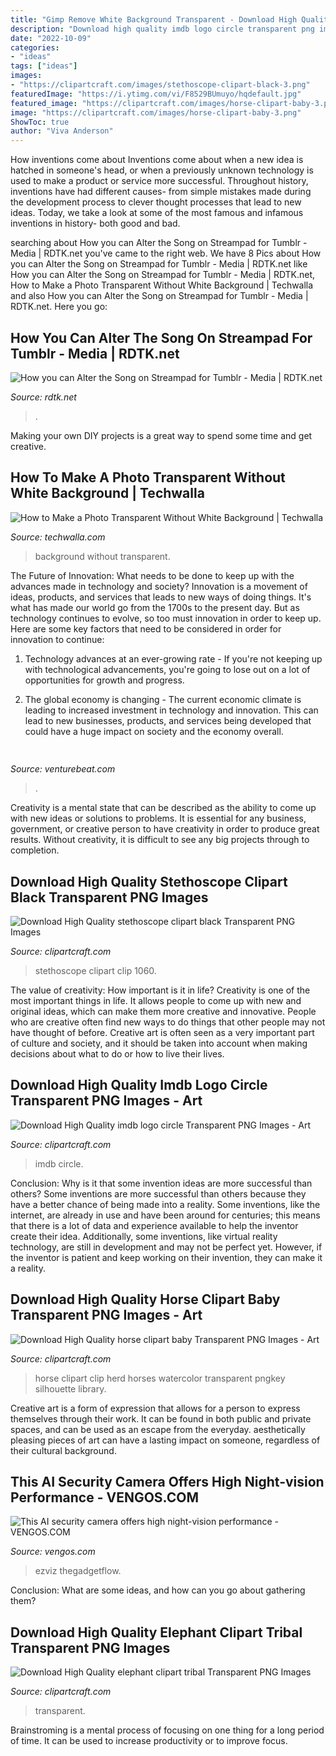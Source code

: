 ```yaml
---
title: "Gimp Remove White Background Transparent - Download High Quality Imdb Logo Circle Transparent Png Images"
description: "Download high quality imdb logo circle transparent png images"
date: "2022-10-09"
categories:
- "ideas"
tags: ["ideas"]
images:
- "https://clipartcraft.com/images/stethoscope-clipart-black-3.png"
featuredImage: "https://i.ytimg.com/vi/F8529BUmuyo/hqdefault.jpg"
featured_image: "https://clipartcraft.com/images/horse-clipart-baby-3.png"
image: "https://clipartcraft.com/images/horse-clipart-baby-3.png"
ShowToc: true
author: "Viva Anderson"
---
```



How inventions come about
Inventions come about when a new idea is hatched in someone's head, or when a previously unknown technology is used to make a product or service more successful. Throughout history, inventions have had different causes- from simple mistakes made during the development process to clever thought processes that lead to new ideas. Today, we take a look at some of the most famous and infamous inventions in history- both good and bad.

	

		
searching about How you can Alter the Song on Streampad for Tumblr - Media | RDTK.net you've came to the right web. We have 8 Pics about How you can Alter the Song on Streampad for Tumblr - Media | RDTK.net like How you can Alter the Song on Streampad for Tumblr - Media | RDTK.net, How to Make a Photo Transparent Without White Background | Techwalla and also How you can Alter the Song on Streampad for Tumblr - Media | RDTK.net. Here you go:
		
    
## How You Can Alter The Song On Streampad For Tumblr - Media | RDTK.net

<img loading=lazy src="https://i.ytimg.com/vi/F8529BUmuyo/hqdefault.jpg" onerror="this.onerror=null;this.src='https://tse1.mm.bing.net/th?id=OIP.A0qa1R9hA2FwV0jTsYQkzQHaFj&amp;pid=15.1';" alt="How you can Alter the Song on Streampad for Tumblr - Media | RDTK.net">

_Source: rdtk.net_

>. 

	

Making your own DIY projects is a great way to spend some time and get creative.

    
## How To Make A Photo Transparent Without White Background | Techwalla

<img loading=lazy src="https://img.techwallacdn.com/640/photos.demandstudios.com/227/165/fotolia_3614894_XS.jpg" onerror="this.onerror=null;this.src='https://tse2.mm.bing.net/th?id=OIP.glGNRSx_URGqjCJ5n4OKRAHaJ3&amp;pid=15.1';" alt="How to Make a Photo Transparent Without White Background | Techwalla">

_Source: techwalla.com_

>background without transparent. 

	

The Future of Innovation: What needs to be done to keep up with the advances made in technology and society?
Innovation is a movement of ideas, products, and services that leads to new ways of doing things. It's what has made our world go from the 1700s to the present day. But as technology continues to evolve, so too must innovation in order to keep up. Here are some key factors that need to be considered in order for innovation to continue:
1. Technology advances at an ever-growing rate - If you're not keeping up with technological advancements, you're going to lose out on a lot of opportunities for growth and progress.

2. The global economy is changing - The current economic climate is leading to increased investment in technology and innovation. This can lead to new businesses, products, and services being developed that could have a huge impact on society and the economy overall.


    
## 

<img loading=lazy src="https://venturebeat.com/wp-content/uploads/2018/06/iPad-YouTube-Sharing.jpg?w=800" onerror="this.onerror=null;this.src='https://tse1.mm.bing.net/th?id=OIP.aosGBiSwfQX0AHno56hl5QHaFO&amp;pid=15.1';" alt="">

_Source: venturebeat.com_

>. 

	

Creativity is a mental state that can be described as the ability to come up with new ideas or solutions to problems. It is essential for any business, government, or creative person to have creativity in order to produce great results. Without creativity, it is difficult to see any big projects through to completion.

    
## Download High Quality Stethoscope Clipart Black Transparent PNG Images

<img loading=lazy src="https://clipartcraft.com/images/stethoscope-clipart-black-3.png" onerror="this.onerror=null;this.src='https://tse1.mm.bing.net/th?id=OIP.LuShAXP3Rk9_ODv6Y2QLYgHaIi&amp;pid=15.1';" alt="Download High Quality stethoscope clipart black Transparent PNG Images">

_Source: clipartcraft.com_

>stethoscope clipart clip 1060. 

	

The value of creativity: How important is it in life?
Creativity is one of the most important things in life. It allows people to come up with new and original ideas, which can make them more creative and innovative. People who are creative often find new ways to do things that other people may not have thought of before. Creative art is often seen as a very important part of culture and society, and it should be taken into account when making decisions about what to do or how to live their lives.

    
## Download High Quality Imdb Logo Circle Transparent PNG Images - Art

<img loading=lazy src="https://clipartcraft.com/images/imdb-logo-circle-2.png" onerror="this.onerror=null;this.src='https://tse2.mm.bing.net/th?id=OIP.Q2wj_n92RV1qJCuwmyYVuwHaFK&amp;pid=15.1';" alt="Download High Quality imdb logo circle Transparent PNG Images - Art">

_Source: clipartcraft.com_

>imdb circle. 

	

Conclusion: Why is it that some invention ideas are more successful than others?
Some inventions are more successful than others because they have a better chance of being made into a reality. Some inventions, like the internet, are already in use and have been around for centuries; this means that there is a lot of data and experience available to help the inventor create their idea. Additionally, some inventions, like virtual reality technology, are still in development and may not be perfect yet. However, if the inventor is patient and keep working on their invention, they can make it a reality.

    
## Download High Quality Horse Clipart Baby Transparent PNG Images - Art

<img loading=lazy src="https://clipartcraft.com/images/horse-clipart-baby-3.png" onerror="this.onerror=null;this.src='https://tse3.mm.bing.net/th?id=OIP.L9ITaRCqaOxjNXDTLIF6qgHaIp&amp;pid=15.1';" alt="Download High Quality horse clipart baby Transparent PNG Images - Art">

_Source: clipartcraft.com_

>horse clipart clip herd horses watercolor transparent pngkey silhouette library. 

	

Creative art is a form of expression that allows for a person to express themselves through their work. It can be found in both public and private spaces, and can be used as an escape from the everyday. aesthetically pleasing pieces of art can have a lasting impact on someone, regardless of their cultural background.

    
## This AI Security Camera Offers High Night-vision Performance - VENGOS.COM

<img loading=lazy src="https://thegadgetflow.com/wp-content/uploads/2020/11/This-AI-security-camera-offers-high-night-vision-performance.jpg" onerror="this.onerror=null;this.src='https://tse2.mm.bing.net/th?id=OIP.4b-wvnvUHCvfqfNxAbsGUwHaEK&amp;pid=15.1';" alt="This AI security camera offers high night-vision performance - VENGOS.COM">

_Source: vengos.com_

>ezviz thegadgetflow. 

	

Conclusion: What are some ideas, and how can you go about gathering them?
 

    
## Download High Quality Elephant Clipart Tribal Transparent PNG Images

<img loading=lazy src="https://clipartcraft.com/images/elephant-clipart-tribal-9.png" onerror="this.onerror=null;this.src='https://tse1.mm.bing.net/th?id=OIP.ATHwwyPak7IhrPzxt1EMXQHaHa&amp;pid=15.1';" alt="Download High Quality elephant clipart tribal Transparent PNG Images">

_Source: clipartcraft.com_

>transparent. 

	

Brainstroming is a mental process of focusing on one thing for a long period of time. It can be used to increase productivity or to improve focus.

